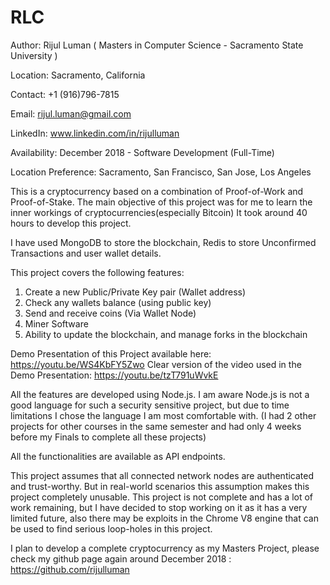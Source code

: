 # RLC
Author: Rijul Luman ( Masters in Computer Science - Sacramento State University )

Location: Sacramento, California

Contact: +1 (916)796-7815

Email: rijul.luman@gmail.com

LinkedIn: www.linkedin.com/in/rijulluman 

Availability: December 2018 - Software Development (Full-Time) 

Location Preference: Sacramento, San Francisco, San Jose, Los Angeles

This is a cryptocurrency based on a combination of Proof-of-Work and Proof-of-Stake.
The main objective of this project was for me to learn the inner workings of cryptocurrencies(especially Bitcoin)
It took around 40 hours to develop this project.

I have used MongoDB to store the blockchain, Redis to store Unconfirmed Transactions and user wallet details.

This project covers the following features:
1. Create a new Public/Private Key pair (Wallet address)
2. Check any wallets balance (using public key)
3. Send and receive coins (Via Wallet Node)
4. Miner Software
5. Ability to update the blockchain, and manage forks in the blockchain

Demo Presentation of this Project available here: https://youtu.be/WS4KbFY5Zwo
Clear version of the video used in the Demo Presentation: https://youtu.be/tzT791uWvkE


All the features are developed using Node.js. I am aware Node.js is not a good language for such a security sensitive project, but due to time limitations I chose the language I am most comfortable with. (I had 2 other projects for other courses in the same semester and had only 4 weeks before my Finals to complete all these projects)

All the functionalities are available as API endpoints.

This project assumes that all connected network nodes are authenticated and trust-worthy. But in real-world scenarios this assumption makes this project completely unusable.
This project is not complete and has a lot of work remaining, but I have decided to stop working on it as it has a very limited future, also there may be exploits in the Chrome V8 engine that can be used to find serious loop-holes in this project.

I plan to develop a complete cryptocurrency as my Masters Project, please check my github page again around December 2018 : https://github.com/rijulluman
